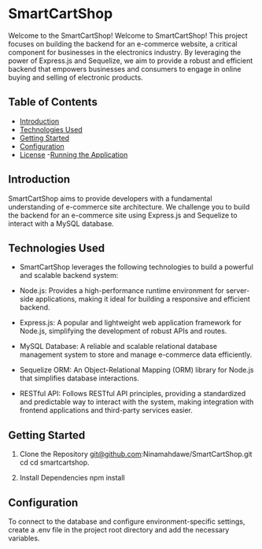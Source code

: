 # SmartCartShop

Welcome to the SmartCartShop!
Welcome to SmartCartShop! This project focuses on building the backend for an e-commerce website, a critical component for businesses in the electronics industry. By leveraging the power of Express.js and Sequelize, we aim to provide a robust and efficient backend that empowers businesses and consumers to engage in online buying and selling of electronic products.

## Table of Contents

- [Introduction](#Introduction)
- [Technologies Used](#TechnologiesUsed)
- [Getting Started](#getting-started)
- [Configuration](#Configuration)
- [License](#license) -[Running the Application](#RunningtheApplication)

## Introduction

SmartCartShop aims to provide developers with a fundamental understanding of e-commerce site architecture. We challenge you to build the backend for an e-commerce site using Express.js and Sequelize to interact with a MySQL database.

## Technologies Used

- SmartCartShop leverages the following technologies to build a powerful and scalable backend system:

- Node.js: Provides a high-performance runtime environment for server-side applications, making it ideal for building a responsive and efficient backend.

- Express.js: A popular and lightweight web application framework for Node.js, simplifying the development of robust APIs and routes.

- MySQL Database: A reliable and scalable relational database management system to store and manage e-commerce data efficiently.

- Sequelize ORM: An Object-Relational Mapping (ORM) library for Node.js that simplifies database interactions.

- RESTful API: Follows RESTful API principles, providing a standardized and predictable way to interact with the system, making integration with frontend applications and third-party services easier.

## Getting Started

1. Clone the Repository
   git@github.com:Ninamahdawe/SmartCartShop.git
   cd cd smartcartshop.

2. Install Dependencies
   npm install

## Configuration

To connect to the database and configure environment-specific settings, create a .env file in the project root directory and add the necessary variables.
